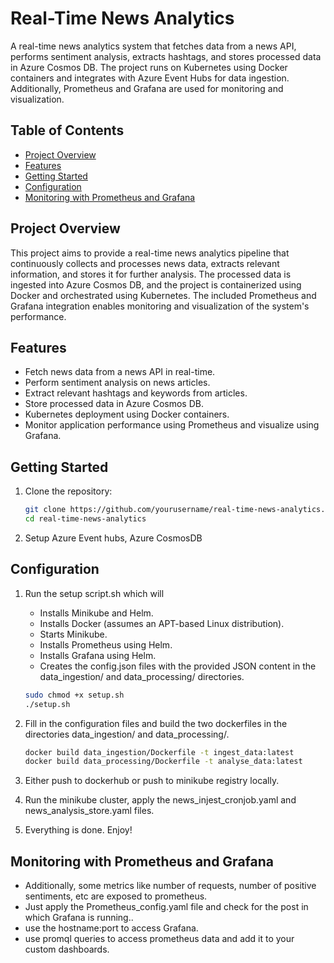 # Real-Time News Analytics

A real-time news analytics system that fetches data from a news API, performs sentiment analysis, extracts hashtags, and stores processed data in Azure Cosmos DB. The project runs on Kubernetes using Docker containers and integrates with Azure Event Hubs for data ingestion. Additionally, Prometheus and Grafana are used for monitoring and visualization.

## Table of Contents

- [Project Overview](#project-overview)
- [Features](#features)
- [Getting Started](#getting-started)
- [Configuration](#configuration)
- [Monitoring with Prometheus and Grafana](#monitoring-with-prometheus-and-grafana)

## Project Overview

This project aims to provide a real-time news analytics pipeline that continuously collects and processes news data, extracts relevant information, and stores it for further analysis. The processed data is ingested into Azure Cosmos DB, and the project is containerized using Docker and orchestrated using Kubernetes. The included Prometheus and Grafana integration enables monitoring and visualization of the system's performance.

## Features

- Fetch news data from a news API in real-time.
- Perform sentiment analysis on news articles.
- Extract relevant hashtags and keywords from articles.
- Store processed data in Azure Cosmos DB.
- Kubernetes deployment using Docker containers.
- Monitor application performance using Prometheus and visualize using Grafana.

## Getting Started

1. Clone the repository:

   ```bash
   git clone https://github.com/yourusername/real-time-news-analytics.git
   cd real-time-news-analytics
   ```
2. Setup Azure Event hubs, Azure CosmosDB

## Configuration

1. Run the setup script.sh which will 
    - Installs Minikube and Helm.
    - Installs Docker (assumes an APT-based Linux distribution).
    - Starts Minikube.
    - Installs Prometheus using Helm.
    - Installs Grafana using Helm.
    - Creates the config.json files with the provided JSON content in the data_ingestion/ and data_processing/ directories.

    ```bash
    sudo chmod +x setup.sh
    ./setup.sh
    ```
2. Fill in the configuration files and build the two dockerfiles in the directories data_ingestion/ and data_processing/.
    ```bash
    docker build data_ingestion/Dockerfile -t ingest_data:latest
    docker build data_processing/Dockerfile -t analyse_data:latest
    ```
3. Either push to dockerhub or push to minikube registry locally.
4. Run the minikube cluster, apply the news_injest_cronjob.yaml and news_analysis_store.yaml files.
5. Everything is done. Enjoy!

## Monitoring with Prometheus and Grafana
 - Additionally, some metrics like number of requests, number of positive sentiments, etc are exposed to prometheus. 
 - Just apply the Prometheus_config.yaml file and check for the post in which Grafana is running..
 - use the hostname:port to access Grafana.
 - use promql queries to access prometheus data and add it to your custom dashboards. 